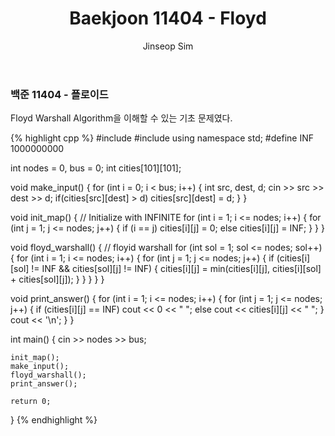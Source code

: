 ﻿---
layout: post
title: "Baekjoon 11404 - Floyd"
categories: Baekjoon
tags: [C++]
author:
  - Jinseop Sim
---

### 백준 11404 - 플로이드
Floyd Warshall Algorithm을 이해할 수 있는 기초 문제였다.

{% highlight cpp %}
#include <iostream>
#include <vector>
using namespace std;
#define INF 1000000000

int nodes = 0, bus = 0;
int cities[101][101];

void make_input() {
    for (int i = 0; i < bus; i++) {
        int src, dest, d;
        cin >> src >> dest >> d;
        if(cities[src][dest] > d)
            cities[src][dest] = d;
    }
}

void init_map() { // Initialize with INFINITE
    for (int i = 1; i <= nodes; i++) {
        for (int j = 1; j <= nodes; j++) {
            if (i == j) cities[i][j] = 0;
            else cities[i][j] = INF;
        }
    }
}

void floyd_warshall() { // floyid warshall
    for (int sol = 1; sol <= nodes; sol++) {
        for (int i = 1; i <= nodes; i++) {
            for (int j = 1; j <= nodes; j++) {
                if (cities[i][sol] != INF && cities[sol][j] != INF) {
                    cities[i][j] = min(cities[i][j], cities[i][sol] + cities[sol][j]);
                }
            }
        }
    }
}

void print_answer() {
    for (int i = 1; i <= nodes; i++) {
        for (int j = 1; j <= nodes; j++) {
            if (cities[i][j] == INF) cout << 0 << " ";
            else cout << cities[i][j] << " ";
        }
        cout << '\n';
    }
}

int main() {
    cin >> nodes >> bus;

    init_map();
    make_input();
    floyd_warshall();
    print_answer();

    return 0;
}
{% endhighlight %}